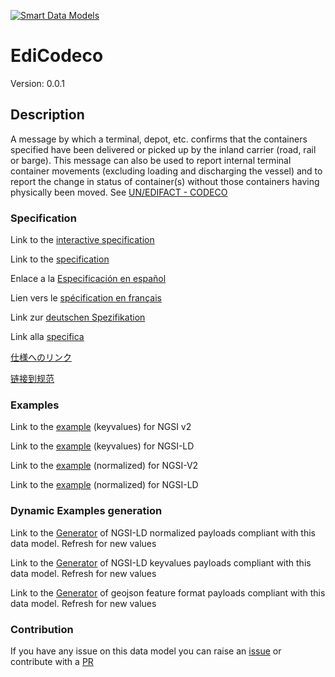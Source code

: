[![Smart Data Models](https://smartdatamodels.org/wp-content/uploads/2022/01/SmartDataModels_logo.png "Logo")](https://smartdatamodels.org)
# EdiCodeco
Version: 0.0.1

## Description 

A message by which a terminal, depot, etc. confirms that the containers specified have been delivered or picked up by the inland carrier (road, rail or barge). This message can also be used to report internal terminal container movements (excluding loading and discharging the vessel) and to report the change in status of container(s) without those containers having physically been moved. See [UN/EDIFACT - CODECO](https://service.unece.org/trade/untdid/d19a/trmd/codeco_c.htm)
### Specification

Link to the [interactive specification](https://swagger.lab.fiware.org/?url=https://smart-data-models.github.io/dataModel.MarineTransport/EdiCodeco/swagger.yaml)

Link to the [specification](https://github.com/smart-data-models/dataModel.MarineTransport/blob/master/EdiCodeco/doc/spec.md)

Enlace a la [Especificación en español](https://github.com/smart-data-models/dataModel.MarineTransport/blob/master/EdiCodeco/doc/spec_ES.md)

Lien vers le [spécification en français](https://github.com/smart-data-models/dataModel.MarineTransport/blob/master/EdiCodeco/doc/spec_FR.md)

Link zur [deutschen Spezifikation](https://github.com/smart-data-models/dataModel.MarineTransport/blob/master/EdiCodeco/doc/spec_DE.md)

Link alla [specifica](https://github.com/smart-data-models/dataModel.MarineTransport/blob/master/EdiCodeco/doc/spec_IT.md)

[仕様へのリンク](https://github.com/smart-data-models/dataModel.MarineTransport/blob/master/EdiCodeco/doc/spec_JA.md)

[链接到规范](https://github.com/smart-data-models/dataModel.MarineTransport/blob/master/EdiCodeco/doc/spec_ZH.md)
### Examples

Link to the [example](https://smart-data-models.github.io/dataModel.MarineTransport/EdiCodeco/examples/example.json) (keyvalues) for NGSI v2

Link to the [example](https://smart-data-models.github.io/dataModel.MarineTransport/EdiCodeco/examples/example.jsonld) (keyvalues) for NGSI-LD

Link to the [example](https://smart-data-models.github.io/dataModel.MarineTransport/EdiCodeco/examples/example-normalized.json) (normalized) for NGSI-V2

Link to the [example](https://smart-data-models.github.io/dataModel.MarineTransport/EdiCodeco/examples/example-normalized.jsonld) (normalized) for NGSI-LD
### Dynamic Examples generation

Link to the [Generator](https://smartdatamodels.org/extra/ngsi-ld_generator.php?schemaUrl=https://raw.githubusercontent.com/smart-data-models/dataModel.MarineTransport/master/EdiCodeco/schema.json&email=info@smartdatamodels.org) of NGSI-LD normalized payloads compliant with this data model. Refresh for new values

Link to the [Generator](https://smartdatamodels.org/extra/ngsi-ld_generator_keyvalues.php?schemaUrl=https://raw.githubusercontent.com/smart-data-models/dataModel.MarineTransport/master/EdiCodeco/schema.json&email=info@smartdatamodels.org) of NGSI-LD keyvalues payloads compliant with this data model. Refresh for new values

Link to the [Generator](https://smartdatamodels.org/extra/geojson_features_generator.php?schemaUrl=https://raw.githubusercontent.com/smart-data-models/dataModel.MarineTransport/master/EdiCodeco/schema.json&email=info@smartdatamodels.org) of geojson feature format payloads compliant with this data model. Refresh for new values
### Contribution

 If you have any issue on this data model you can raise an [issue](https://github.com/smart-data-models/dataModel.MarineTransport/issues)  or contribute with a [PR](https://github.com/smart-data-models/dataModel.MarineTransport/pulls)